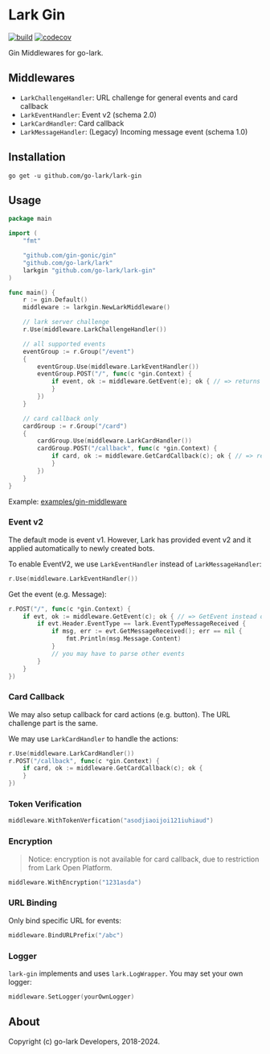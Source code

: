 # Lark Gin

[![build](https://github.com/go-lark/lark-gin/actions/workflows/ci.yml/badge.svg)](https://github.com/go-lark/lark-gin/actions/workflows/ci.yml)
[![codecov](https://codecov.io/gh/go-lark/lark-gin/branch/main/graph/badge.svg?token=MQL8MFPF2Q)](https://codecov.io/gh/go-lark/lark-gin)

Gin Middlewares for go-lark.

## Middlewares

- `LarkChallengeHandler`: URL challenge for general events and card callback
- `LarkEventHandler`: Event v2 (schema 2.0)
- `LarkCardHandler`: Card callback
- `LarkMessageHandler`: (Legacy) Incoming message event (schema 1.0)

## Installation

```shell
go get -u github.com/go-lark/lark-gin
```

## Usage

```go
package main

import (
    "fmt"

    "github.com/gin-gonic/gin"
    "github.com/go-lark/lark"
    larkgin "github.com/go-lark/lark-gin"
)

func main() {
    r := gin.Default()
    middleware := larkgin.NewLarkMiddleware()

    // lark server challenge
    r.Use(middleware.LarkChallengeHandler())

    // all supported events
    eventGroup := r.Group("/event")
    {
        eventGroup.Use(middleware.LarkEventHandler())
        eventGroup.POST("/", func(c *gin.Context) {
            if event, ok := middleware.GetEvent(e); ok { // => returns `*lark.EventV2`
            }
        })
    }

    // card callback only
    cardGroup := r.Group("/card")
    {
        cardGroup.Use(middleware.LarkCardHandler())
        cardGroup.POST("/callback", func(c *gin.Context) {
            if card, ok := middleware.GetCardCallback(c); ok { // => returns `*lark.EventCardCallback`
            }
        })
    }
}
```

Example: [examples/gin-middleware](https://github.com/go-lark/examples/tree/main/gin-middleware)

### Event v2

The default mode is event v1. However, Lark has provided event v2 and it applied automatically to newly created bots.

To enable EventV2, we use `LarkEventHandler` instead of `LarkMessageHandler`:
```go
r.Use(middleware.LarkEventHandler())
```

Get the event (e.g. Message):
```go
r.POST("/", func(c *gin.Context) {
    if evt, ok := middleware.GetEvent(c); ok { // => GetEvent instead of GetMessage
        if evt.Header.EventType == lark.EventTypeMessageReceived {
            if msg, err := evt.GetMessageReceived(); err == nil {
                fmt.Println(msg.Message.Content)
            }
            // you may have to parse other events
        }
    }
})
```

### Card Callback

We may also setup callback for card actions (e.g. button). The URL challenge part is the same.

We may use `LarkCardHandler` to handle the actions:
```go
r.Use(middleware.LarkCardHandler())
r.POST("/callback", func(c *gin.Context) {
    if card, ok := middleware.GetCardCallback(c); ok {
    }
})
```

### Token Verification

```go
middleware.WithTokenVerfication("asodjiaoijoi121iuhiaud")
```

### Encryption

> Notice: encryption is not available for card callback, due to restriction from Lark Open Platform.

```go
middleware.WithEncryption("1231asda")
```

### URL Binding

Only bind specific URL for events:
```go
middleware.BindURLPrefix("/abc")
```

### Logger

`lark-gin` implements and uses `lark.LogWrapper`. You may set your own logger:
```go
middleware.SetLogger(yourOwnLogger)
```

## About

Copyright (c) go-lark Developers, 2018-2024.
